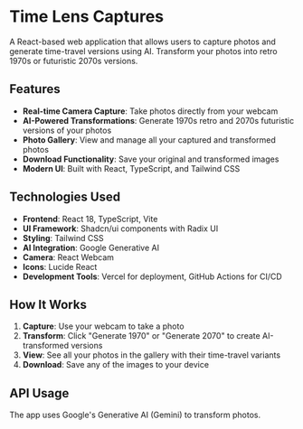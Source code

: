 # Time Lens Captures

A React-based web application that allows users to capture photos and generate time-travel versions using AI. Transform your photos into retro 1970s or futuristic 2070s versions.

## Features

- **Real-time Camera Capture**: Take photos directly from your webcam
- **AI-Powered Transformations**: Generate 1970s retro and 2070s futuristic versions of your photos
- **Photo Gallery**: View and manage all your captured and transformed photos
- **Download Functionality**: Save your original and transformed images
- **Modern UI**: Built with React, TypeScript, and Tailwind CSS

## Technologies Used

- **Frontend**: React 18, TypeScript, Vite
- **UI Framework**: Shadcn/ui components with Radix UI
- **Styling**: Tailwind CSS
- **AI Integration**: Google Generative AI
- **Camera**: React Webcam
- **Icons**: Lucide React
- **Development Tools**: Vercel for deployment, GitHub Actions for CI/CD
## How It Works

1. **Capture**: Use your webcam to take a photo
2. **Transform**: Click "Generate 1970" or "Generate 2070" to create AI-transformed versions
3. **View**: See all your photos in the gallery with their time-travel variants
4. **Download**: Save any of the images to your device

## API Usage

The app uses Google's Generative AI (Gemini) to transform photos.
